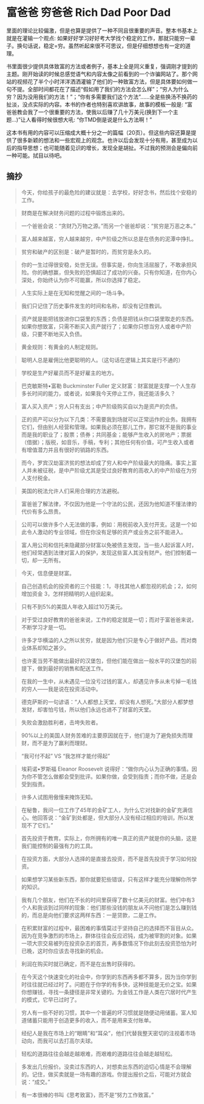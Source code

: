 # 富爸爸 穷爸爸 Rich Dad Poor Dad

里面的理论比较偏激，但是也算是提供了一种不同且很重要的声音。整本书基本上就是在灌输一个观点: 如果好好学习好好考大学找个稳定的工作，那就只能穷一辈子。换句话说，稳定=穷。虽然听起来很不可思议，但是仔细想想也有一定的道理。

书里面很少提供具体致富的方法或者例子，基本上全是同义重复，强调刚才提到的主题。刚开始读的时候总感觉语气和内容太像之前看到的一个诈骗网站了。那个网站的视频花了半个小时洋洋洒洒灌输了他们的一种致富方法，但是具体要如何做一句不提。全部时间都花在了描述“假如用了我们的方法会怎么样”；“穷人为什么穷？因为没用我们的方法！”；“你有多需要我们这个方法”......全是些换汤不换药的扯淡，没点实际的内容。本书的作者也特别喜欢讲故事，故事的模板一般是: “富爸爸教会我了一个很重要的方法，使我以后赚了几十万美元(换到下一个主题...)”让人看得时候很想大吼: “你TMD倒是说是什么方法啊！”

这本书有用的内容可以压缩成大概十分之一的篇幅（20页）。但这些内容还算是提供了很多新颖的想法和一些宏观上的观念。也许以后会发现十分有用，甚至成为以后的指导思想；也可能随着见识的增长，发现全是胡扯。不过我的预测会是偏向前一种可能。拭目以待吧。

## 摘抄 

> 今天，你给孩子的最危险的建议就是：去学校，好好念书，然后找个安稳的工作。

> 财商是在解决财务问题的过程中锻炼出来的。

> 一个爸爸会说：“贪财乃万物之源。”而另一个爸爸却说：“贫穷是万恶之本。”

> 富人越来越富，穷人越来越穷，中产阶级之所以总是在债务的泥潭中挣扎。

> 贫穷和破产的区别是：破产是暂时的，而贫穷是永久的。

> 你的一生过得很安稳，处世无误。但事实是，你向生活屈服了，不敢承担风险。你的确想赢，但失败的恐惧超过了成功的兴奋。只有你知道，在你内心深处，你始终认为你不可能赢，所以你选择了稳定。

> 人生实际上是在无知和觉醒之间的一场斗争。

> 我们只记住了历史事件发生的时间和名称，却没有记住教训。

> 资产就是能把钱放进你口袋里的东西；负债是把钱从你口袋里取走的东西。如果你想致富，只需不断买入资产就行了；如果你只想当穷人或者中产阶级，只要不断地买入负债。

> 黄金规则：有黄金的人制定规则。

> 聪明人总是雇佣比他更聪明的人。（这句话在逻辑上其实是行不通的）

> 学校是生产好雇员而不是好雇主的地方。

> 巴克敏斯特•富勒 Buckminster Fuller 定义财富：财富就是支撑一个人生存多长时间的能力，或者说，如果我今天停止工作，我还能活多久？

> 富人买入资产；穷人只有支出；中产阶级购买自以为是资产的负债。

> 正的资产可以分为以下几类：不需要我到场就可以正常运作的业务。我拥有它们，但由别人经营和管理。如果我必须在那儿工作，那它就不是我的事业而是我的职业了；股票；债券；共同基金；能够产生收入的房地产；票据（借据）；版税，如音乐，手稿，专利；其他任何有价值，可产生收入或者有增值潜力并且有很好的销路的东西。

> 而今，罗宾汉劫富济贫的想法却成了穷人和中产阶级最大的隐痛。事实上富人并未被征税，是中产阶级尤其是受过良好教育的高收入的中产阶级在为穷人支付税金。

> 美国的税法允许人们采用合理的方法避税。

> 富爸爸了解法律，不仅因为他是一个守法的公民，还因为他知道不懂法律的代价有多么昂贵。

> 公司可以做许多个人无法做的事，例如：用税前收入支付开支。这是一个如此令人激动的专业领域，但在你没有足够的资产或业务之前不能进入。

> 富人用公司和信托来隐藏部分财富以免被债主发现，当一些人起诉富人时，他们经常遇到法律对富人的保护，发现这些富人其没有财产。他们控制着一切，却一无所有。

> 今天，信息便是财富。

> 自己创造机会的投资者的三个技能：1，寻找其他人都忽视的机会；2，如何增加资金 3，怎样把精明的人组织起来。

> 只有不到5%的美国人年收入超过10万美元。

> 对于受过良好教育的爸爸来说，工作的稳定就是一切；而对于富爸爸来说，不断学习才是一切。

> 许多才华横溢的人之所以贫穷，就是因为他们只是专心于做好产品，而对商业体系却知之甚少。

> 也许麦当劳不能做出最好的汉堡包，但他们能在做出一般水平的汉堡包的前提下，做到最好的销售和配送工作。

> 在我的一生中，从未遇见一位没亏过钱的富人，却遇见许多从未亏掉一毛钱的穷人——我是说在投资活动中。

> 德克萨斯的一句谚语：“人人都想上天堂，却没有人想死。”大部分人都梦想发财，却害怕亏钱，所以他们永远也进不了财富的天堂。

> 失败会激励胜利者，击垮失败者。

> 90%以上的美国人财务苦难的主要原因就在于，他们是为了避免损失而理财，而不是为了赢利而理财。

> “我可付不起” VS “我怎样才能付得起”

>  埃莉诺•罗斯福 Eleanor Roosevelt 说得好：“做你内心认为正确的事情。因为你不管怎么做都会受到批评。如果你做，会受到指责；而你不做，还是会受到指责。

> 许多人试图用傲慢来掩饰无知。

> 在秘鲁，我问一位工作了45年的金矿工人，为什么它对找新的金矿充满信心。他回答说：“金矿到处都是，但大部分人没有经过相应的培训，所以发现不了它们。”

> 首先投资于教育。实际上，你所拥有的唯一真正的资产就是你的头脑，这是我们能控制的最强有力的工具。

> 在投资方面，大部分人选择的是直接去投资，而不是首先投资于学习如何投资。

> 如果想学习某些新东西，那你就要犯些错误，只有这样才能充分理解你所学的知识。

> 我有几个朋友，他们在不长的时间里获得了数十亿美元的财富。他们中有3个人和我谈到过同样的现象：他们那些没钱的朋友从不问他们是怎么赚到钱的，而总是向他们要求这两样东西：一是贷款，二是工作。

> 在积累财富的过程中，最困难的事情莫过于坚持自己的选择而不盲目从众。因为在竞争激烈的市场上，群体往往会反应迟钝，成为被宰割的对象。如果一项大宗交易被列在投资杂志的首页，再多数情况下你此刻去投资恐怕为时已晚，这时你应该去寻找新的机会。

> 利润在购买时就已确定，而不是在出售时获得的。

> 在今天这个快速变化的社会中，你学到的东西再多都不算多，因为当你学到时往往就已经过时了。问题在于你学的有多快，这种技能是无价之宝。如果你想赚钱，寻找一条捷径是非常关键的。为金钱工作是人类在穴居时代产生的模式，它早已过时了。

> 穷人有一些不好的习惯，其中一个普遍的坏习惯就是随便动用储蓄。富人知道储蓄只能用于创造更多的收入，而不是用来支付账单。

> 经纪人是我在市场上的“眼睛”和“耳朵”，他们代替我整天密切的注视着市场动向，而我可以去打高尔夫球。

> 轻松的道路往往会越走越艰难，而艰难的道路往往会越走越轻松。

> 多发出几份报价。没卖过东西的人，对想卖出东西的迫切心情是不会理解的。记住，做买卖就是一场有趣的游戏。你提出报价之后，可能对方就会说：“成交。”

> 有一本很棒的书叫《思考致富》，而不是“努力工作致富。”
